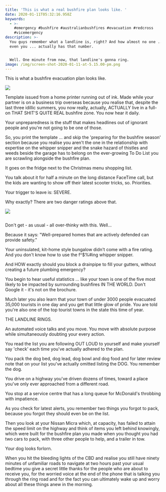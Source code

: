 ```yaml
---
title: 'This is what a real bushfire plan looks like. '
date: 2020-01-11T05:32:16.958Z
keywords:
  - >-
    #emergency #bushfire #australianbushfires #evacuation #redcross
    #vicemergency
description: >-
  You guys remember what a landline is, right? And how almost no one ... not
  even you ... actually has that number. 


  Well. One minute from now, that landline's gonna ring. 
image: /img/screen-shot-2020-01-11-at-5.15.00-pm.png
---
```

This is what a bushfire evacuation plan looks like.  

![](/img/signal-attachment-2020-01-11-171117.jpeg)

Template issued from a home printer running out of ink. Made while your partner is on a business trip overseas because you realise that, despite the last three idillic summers, you now really, actually, ACTUALLY live in a full-on THAT SHIT'S QUITE REAL bushfire zone. You now hear it daily.

Your unpreparedness is the stuff that makes headlines out of ignorant people and you're not going to be one of those.

So, you print the template ... and skip the 'preparing for the bushfire season' section because you realise you aren't the one in the relationship with expertise on the whipper snipper and the snake hazard of thistles and weeds beside the garage has to belong on the ever-growing To Do List you are scrawling alongside the bushfire plan. 

It goes on the fridge next to the Christmas menu shopping list. 

You talk about it for half a minute on the long distance FaceTime call, but the kids are wanting to show off their latest scooter tricks, so. Priorities. 

Your trigger to leave is: SEVERE.

Why exactly? There are two danger ratings above that. 

![](/img/signal-attachment-2020-01-11-171144.jpeg)

![]()



Don't get - as usual - all over-thinky with this. Well...

Because it says: "Well-prepared homes that are actively defended can provide safety." 

Your uninsulated, kit-home style bungalow didn't come with a fire rating. And you don't know how to use the f^$%#ing whipper snipper. 

And HOW exactly should you block a drainpipe to fill your gutters, without creating a future plumbing emergency? 

You begin to hear useful statistics ... like your town is one of the five most likely to be impacted by surrounding bushfires IN THE WORLD. Don't Google it - it's not on the brochure. 

Much later you also learn that your town of under 3000 people evacuated 35,000 tourists in one day and you get that little glow of pride. You are told you're also one of the top tourist towns in the state this time of year. 

THE LANDLINE RINGS.

An automated voice talks and you move. You move with absolute purpose while simultaneously doubting your every action. 

You read the list you are following OUT LOUD to yourself and make yourself say 'check' each time you've actually adhered to the plan.

You pack the dog bed, dog lead, dog bowl and dog food and for later review note that on your list you've actually omitted listing the DOG.  You remember the dog. 

You drive on a highway you've driven dozens of times, toward a place you've only ever approached from a different road. 

You stop at a service centre that has a long queue for McDonald's throbbing with impatience. 

As you check for latest alerts, you remember two things you forgot to pack, because you forgot they should even be on the list. 

Then you look at your Nissan Micra which, at capacity, has failed to attain the speed limit on the highway and think of items you left behind knowingly, which were built for the bushfire plan you made when you thought you had two cars to pack, with three other people to help, and a trailer in tow. 

Your dog looks forlorn. 

When you hit the bleeding lights of the CBD and realise you still have ninety minutes of unfamiliar roads to navigate at two hours past your usual bedtime you give a secret little thanks for the people who are about to receive you, for the worried voice at the end of the phone that is talking you through the ring road and for the fact you can ultimately wake up and worry about all these things anew in the morning.
